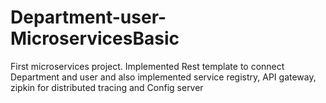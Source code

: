 # Department-user-MicroservicesBasic
First microservices project. Implemented Rest template to connect Department and user and also implemented service registry, API gateway, zipkin for distributed tracing and Config server
